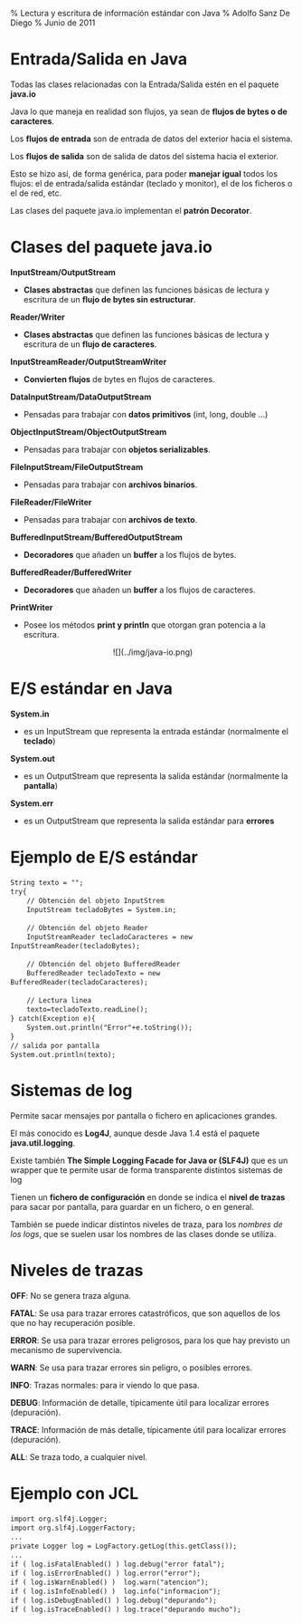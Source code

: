 % Lectura y escritura de información estándar con Java
% Adolfo Sanz De Diego
% Junio de 2011

# Entrada/Salida en Java

Todas las clases relacionadas con la Entrada/Salida estén en el paquete **java.io**

Java lo que maneja en realidad son flujos, ya sean de **flujos de bytes o de caracteres**.

Los **flujos de entrada** son de entrada de datos del exterior hacia el sistema.

Los **flujos de salida** son de salida de datos del sistema hacia el exterior.

Esto se hizo así, de forma genérica, para poder **manejar igual** todos los flujos:
el de entrada/salida estándar (teclado y monitor), el de los ficheros o el de red, etc.

Las clases del paquete java.io implementan el **patrón Decorator**.

# Clases del paquete java.io

**InputStream/OutputStream**

-  **Clases abstractas** que definen las funciones básicas de lectura y escritura
    de un **flujo de bytes sin estructurar**.

**Reader/Writer**

-  **Clases abstractas** que definen las funciones básicas de lectura y escritura
    de un **flujo de caracteres**.

**InputStreamReader/OutputStreamWriter**

-  **Convierten flujos** de bytes en flujos de caracteres.

**DataInputStream/DataOutputStream**

-  Pensadas para trabajar con **datos primitivos** (int, long, double ...)

**ObjectInputStream/ObjectOutputStream**

-  Pensadas para trabajar con **objetos serializables**.

**FileInputStream/FileOutputStream**

-  Pensadas para trabajar con **archivos binarios**.

**FileReader/FileWriter**

-  Pensadas para trabajar con **archivos de texto**.

**BufferedInputStream/BufferedOutputStream**

-  **Decoradores** que añaden un **buffer** a los flujos de bytes.

**BufferedReader/BufferedWriter**

-  **Decoradores** que añaden un **buffer** a los flujos de caracteres.

**PrintWriter**

-  Posee los métodos **print y println** que otorgan gran potencia a la escritura.

<div style="text-align:center">![](../img/java-io.png)</div>

# E/S estándar en Java

**System.in**

-  es un InputStream que representa la entrada estándar (normalmente el **teclado**) 

**System.out**

-  es un OutputStream que representa la salida estándar (normalmente la **pantalla**) 

**System.err**

-  es un OutputStream que representa la salida estándar para **errores**

# Ejemplo de E/S estándar

~~~~~~~~~~~~~~~~~~~~~~~~~~~~~~~~~~~~~~~~~~~~~~~~~~~~~~~~~~~~~~~~~~~~~~~~~~~~~~~~
String texto = "";
try{
    // Obtención del objeto InputStrem
    InputStream tecladoBytes = System.in;
    
    // Obtención del objeto Reader
    InputStreamReader tecladoCaracteres = new InputStreamReader(tecladoBytes);
    
    // Obtención del objeto BufferedReader
    BufferedReader tecladoTexto = new BufferedReader(tecladoCaracteres);
    
    // Lectura linea
    texto=tecladoTexto.readLine();
} catch(Exception e){
    System.out.println("Error"+e.toString());
}
// salida por pantalla
System.out.println(texto);
~~~~~~~~~~~~~~~~~~~~~~~~~~~~~~~~~~~~~~~~~~~~~~~~~~~~~~~~~~~~~~~~~~~~~~~~~~~~~~~~

# Sistemas de log

Permite sacar mensajes por pantalla o fichero en aplicaciones grandes.

El más conocido es **Log4J**, aunque desde Java 1.4 está el paquete **java.util.logging**.

Existe también **The Simple Logging Facade for Java or (SLF4J)** que es un 
wrapper que te permite usar de forma transparente distintos sistemas de log

Tienen un **fichero de configuración** en donde se indica el **nivel de trazas** 
para sacar por pantalla, para guardar en un fichero, o en general.

También se puede indicar distintos niveles de traza, para los *nombres de los logs*,
que se suelen usar los nombres de las clases donde se utiliza.

# Niveles de trazas

**OFF**: No se genera traza alguna.

**FATAL**: Se usa para trazar errores catastróficos,
que son aquellos de los que no hay recuperación posible.

**ERROR**: Se usa para trazar errores peligrosos,
para los que hay previsto un mecanismo de supervivencia.

**WARN**: Se usa para trazar errores sin peligro,
o posibles errores.

**INFO**: Trazas normales: para ir viendo lo que pasa.

**DEBUG**: Información de detalle,
típicamente útil para localizar errores (depuración).

**TRACE**: Información de más detalle,
 típicamente útil para localizar errores (depuración).

**ALL**: Se traza todo, a cualquier nivel. 

# Ejemplo con JCL

~~~~~~~~~~~~~~~~~~~~~~~~~~~~~~~~~~~~~~~~~~~~~~~~~~~~~~~~~~~~~~~~~~~~~~~~~~~~~~~~
import org.slf4j.Logger;
import org.slf4j.LoggerFactory;
...
private Logger log = LogFactory.getLog(this.getClass()); 
...
if ( log.isFatalEnabled() ) log.debug("error fatal");
if ( log.isErrorEnabled() ) log.error("error");
if ( log.isWarnEnabled() )  log.warn("atencion");
if ( log.isInfoEnabled() )  log.info("informacion");
if ( log.isDebugEnabled() ) log.debug("depurando");
if ( log.isTraceEnabled() ) log.trace("depurando mucho");
~~~~~~~~~~~~~~~~~~~~~~~~~~~~~~~~~~~~~~~~~~~~~~~~~~~~~~~~~~~~~~~~~~~~~~~~~~~~~~~~
